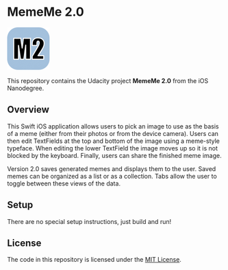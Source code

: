 # MemeMe 2.0

![Application Icon](./AppIcon.png)

This repository contains the Udacity project **MemeMe 2.0** from the iOS Nanodegree.

## Overview

This Swift iOS application allows users to pick an image to use as the basis of a meme (either from their photos or from the device camera). Users can then edit TextFields at the top and bottom of the image using a meme-style typeface. When editing the lower TextField the image moves up so it is not blocked by the keyboard. Finally, users can share the finished meme image.

Version 2.0 saves generated memes and displays them to the user. Saved memes can be organized as a list or as a collection. Tabs allow the user to toggle between these views of the data.

## Setup

There are no special setup instructions, just build and run!

## License

The code in this repository is licensed under the [MIT License](./LICENSE.txt).

